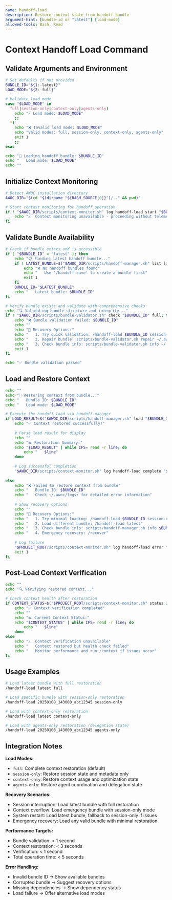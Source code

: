 ```yaml
---
name: handoff-load
description: Restore context state from handoff bundle
argument-hint: [bundle-id or "latest"] [load-mode]
allowed-tools: Bash, Read
---
```


# Context Handoff Load Command

## Validate Arguments and Environment
```bash
# Set defaults if not provided
BUNDLE_ID="${1:-latest}"
LOAD_MODE="${2:-full}"

# Validate load mode
case "$LOAD_MODE" in
  full|session-only|context-only|agents-only)
    echo "✓ Load mode: $LOAD_MODE"
    ;;
  *)
    echo "❌ Invalid load mode: $LOAD_MODE"
    echo "Valid modes: full, session-only, context-only, agents-only"
    exit 1
    ;;
esac

echo "🔄 Loading handoff bundle: $BUNDLE_ID"
echo "   Load mode: $LOAD_MODE"
echo ""
```

## Initialize Context Monitoring
```bash
# Detect AWOC installation directory
AWOC_DIR="$(cd "$(dirname "${BASH_SOURCE[0]}")/.." && pwd)"

# Start context monitoring for handoff operation
if ! "$AWOC_DIR/scripts/context-monitor.sh" log handoff-load start "$BUNDLE_ID" "$LOAD_MODE"; then
    echo "⚠️  Context monitoring unavailable - proceeding without telemetry"
fi
```

## Validate Bundle Availability
```bash
# Check if bundle exists and is accessible
if [ "$BUNDLE_ID" = "latest" ]; then
    echo "📋 Finding latest handoff bundle..."
    if ! LATEST_BUNDLE=$("$AWOC_DIR/scripts/handoff-manager.sh" list latest 2>/dev/null); then
        echo "❌ No handoff bundles found"
        echo "   Use '/handoff-save' to create a bundle first"
        exit 1
    fi
    BUNDLE_ID="$LATEST_BUNDLE"
    echo "   Latest bundle: $BUNDLE_ID"
fi

# Verify bundle exists and validate with comprehensive checks
echo "🔍 Validating bundle structure and integrity..."
if ! "$AWOC_DIR/scripts/bundle-validator.sh" check "$BUNDLE_ID" full; then
    echo "❌ Bundle validation failed: $BUNDLE_ID"
    echo ""
    echo "🔧 Recovery Options:"
    echo "   1. Try quick validation: /handoff-load $BUNDLE_ID session-only"
    echo "   2. Repair bundle: scripts/bundle-validator.sh repair ~/.awoc/handoffs/${BUNDLE_ID}.json"
    echo "   3. Check bundle info: scripts/bundle-validator.sh info ~/.awoc/handoffs/${BUNDLE_ID}.json"
    exit 1
fi

echo "✅ Bundle validation passed"
```

## Load and Restore Context
```bash
echo ""
echo "🔄 Restoring context from bundle..."
echo "   Bundle ID: $BUNDLE_ID"
echo "   Load mode: $LOAD_MODE"

# Execute the handoff load via handoff-manager
if LOAD_RESULT=$("$AWOC_DIR/scripts/handoff-manager.sh" load "$BUNDLE_ID" "$LOAD_MODE"); then
    echo "✅ Context restored successfully!"
    
    # Parse load result for display
    echo ""
    echo "📊 Restoration Summary:"
    echo "$LOAD_RESULT" | while IFS= read -r line; do
        echo "   $line"
    done
    
    # Log successful completion
    "$AWOC_DIR/scripts/context-monitor.sh" log handoff-load complete "$BUNDLE_ID" "$LOAD_MODE" 2>/dev/null || true
    
else
    echo "❌ Failed to restore context from bundle"
    echo "   Bundle ID: $BUNDLE_ID"
    echo "   Check ~/.awoc/logs/ for detailed error information"
    
    # Show recovery options
    echo ""
    echo "🔧 Recovery Options:"
    echo "   1. Try minimal loading: /handoff-load $BUNDLE_ID session-only"
    echo "   2. Load different bundle: /handoff-load latest"
    echo "   3. Check bundle info: scripts/handoff-manager.sh info $BUNDLE_ID"
    echo "   4. Emergency recovery: /recover"
    
    # Log failure
    "$PROJECT_ROOT/scripts/context-monitor.sh" log handoff-load error "$BUNDLE_ID" "$LOAD_MODE" 2>/dev/null || true
    exit 1
fi
```

## Post-Load Context Verification
```bash
echo ""
echo "🔍 Verifying restored context..."

# Check context health after restoration
if CONTEXT_STATUS=$("$PROJECT_ROOT/scripts/context-monitor.sh" status 2>/dev/null); then
    echo "✅ Context verification completed"
    echo ""
    echo "📊 Current Context Status:"
    echo "$CONTEXT_STATUS" | while IFS= read -r line; do
        echo "   $line"
    done
else
    echo "⚠️  Context verification unavailable"
    echo "   Context restored but health check failed"
    echo "   Monitor performance and run /context if issues occur"
fi
```

## Usage Examples
```bash
# Load latest bundle with full restoration
/handoff-load latest full

# Load specific bundle with session-only restoration
/handoff-load 20250108_143000_abc12345 session-only

# Load with context-only restoration
/handoff-load latest context-only

# Load with agents-only restoration (delegation state)
/handoff-load 20250108_143000_abc12345 agents-only
```

## Integration Notes

**Load Modes:**
- `full`: Complete context restoration (default)
- `session-only`: Restore session state and metadata only
- `context-only`: Restore context usage and optimization state
- `agents-only`: Restore agent coordination and delegation state

**Recovery Scenarios:**
- Session interruption: Load latest bundle with full restoration
- Context overflow: Load emergency bundle with session-only mode
- System restart: Load latest bundle, fallback to session-only if issues
- Emergency recovery: Load any valid bundle with minimal restoration

**Performance Targets:**
- Bundle validation: < 1 second
- Context restoration: < 3 seconds
- Verification: < 1 second
- Total operation time: < 5 seconds

**Error Handling:**
- Invalid bundle ID → Show available bundles
- Corrupted bundle → Suggest recovery options
- Missing dependencies → Show dependency status
- Load failure → Offer alternative load modes